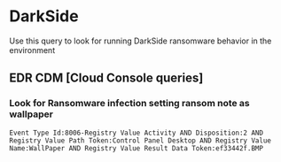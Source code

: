 # DarkSide

Use this query to look for running DarkSide ransomware behavior in the environment

## EDR CDM [Cloud Console queries]

### Look for Ransomware infection setting ransom note as wallpaper
```
Event Type Id:8006-Registry Value Activity AND Disposition:2 AND Registry Value Path Token:Control Panel Desktop AND Registry Value Name:WallPaper AND Registry Value Result Data Token:ef33442f.BMP
```
